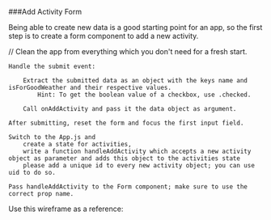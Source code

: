 ###Add Activity Form

Being able to create new data is a good starting point for an app, so the first step is to create a form component to add a new activity.

// Clean the app from everything which you don't need for a fresh start.

    Handle the submit event:

        Extract the submitted data as an object with the keys name and isForGoodWeather and their respective values.
            Hint: To get the boolean value of a checkbox, use .checked.

        Call onAddActivity and pass it the data object as argument.

    After submitting, reset the form and focus the first input field.

    Switch to the App.js and
        create a state for activities,
        write a function handleAddActivity which accepts a new activity object as parameter and adds this object to the activities state
        please add a unique id to every new activity object; you can use uid to do so.

    Pass handleAddActivity to the Form component; make sure to use the correct prop name.

Use this wireframe as a reference:
